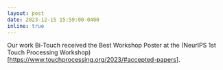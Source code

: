 ```yaml
---
layout: post
date: 2023-12-15 15:59:00-0400
inline: true
---
```

Our work Bi-Touch received the Best Workshop Poster at the (NeurIPS 1st Touch Processing Workshop)[https://www.touchprocessing.org/2023/#accepted-papers].